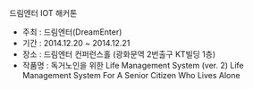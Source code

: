 드림엔터 IOT 해커톤

- 주최 : 드림엔터(DreamEnter)
- 기간 : 2014.12.20 ~ 2014.12.21
- 장소 : 드림엔터 컨퍼런스홀 (광화문역 2번출구 KT빌딩 1층)
- 작품명 : 독거노인을 위한 Life Management System (ver. 2)
  Life Management System For A Senior Citizen Who Lives Alone
